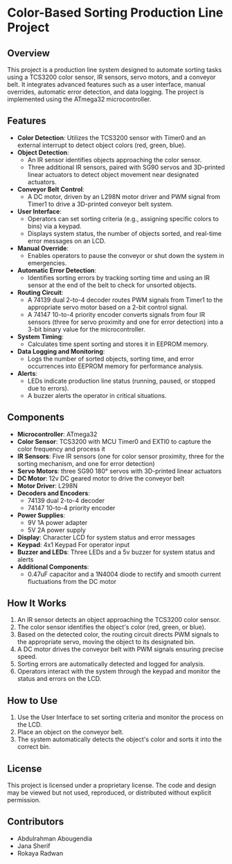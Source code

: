 
# Color-Based Sorting Production Line Project

## Overview

This project is a production line system designed to automate sorting tasks using a TCS3200 color sensor, IR sensors, servo motors, and a conveyor belt. It integrates advanced features such as a user interface, manual overrides, automatic error detection, and data logging. The project is implemented using the ATmega32 microcontroller.

## Features

- **Color Detection**: Utilizes the TCS3200 sensor with Timer0 and an external interrupt to detect object colors (red, green, blue).
- **Object Detection**:
  - An IR sensor identifies objects approaching the color sensor.
  - Three additional IR sensors, paired with SG90 servos and 3D-printed linear actuators to detect object movement near designated actuators.
- **Conveyor Belt Control**:
  - A DC motor, driven by an L298N motor driver and PWM signal from Timer1 to drive a 3D-printed conveyor belt system.
- **User Interface**:
  - Operators can set sorting criteria (e.g., assigning specific colors to bins) via a keypad.
  - Displays system status, the number of objects sorted, and real-time error messages on an LCD.
- **Manual Override**:
  - Enables operators to pause the conveyor or shut down the system in emergencies.
- **Automatic Error Detection**:
  - Identifies sorting errors by tracking sorting time and using an IR sensor at the end of the belt to check for unsorted objects.
- **Routing Circuit**:
  - A 74139 dual 2-to-4 decoder routes PWM signals from Timer1 to the appropriate servo motor based on a 2-bit control signal.
  - A 74147 10-to-4 priority encoder converts signals from four IR sensors (three for servo proximity and one for error detection) into a 3-bit binary value for the microcontroller.
- **System Timing**:
  - Calculates time spent sorting and stores it in EEPROM memory.
- **Data Logging and Monitoring**:
  - Logs the number of sorted objects, sorting time, and error occurrences into EEPROM memory for performance analysis.
- **Alerts**:
  - LEDs indicate production line status (running, paused, or stopped due to errors).
  - A buzzer alerts the operator in critical situations.

## Components

- **Microcontroller**: ATmega32
- **Color Sensor**: TCS3200 with MCU Timer0 and EXTI0 to capture the color frequency and process it
- **IR Sensors**: Five IR sensors (one for color sensor proximity, three for the sorting mechanism, and one for error detection)
- **Servo Motors**: three SG90 180° servos with 3D-printed linear actuators
- **DC Motor**: 12v DC geared motor to drive the conveyor belt
- **Motor Driver**: L298N
- **Decoders and Encoders**:
  - 74139 dual 2-to-4 decoder
  - 74147 10-to-4 priority encoder
- **Power Supplies**:
  - 9V 1A power adapter
  - 5V 2A power supply
- **Display**: Character LCD for system status and error messages
- **Keypad**: 4x1 Keypad For operator input
- **Buzzer and LEDs**: Three LEDs and a 5v buzzer for system status and alerts
- **Additional Components**:
  - 0.47uF capacitor and a 1N4004 diode to rectify and smooth current fluctuations from the DC motor

## How It Works

1. An IR sensor detects an object approaching the TCS3200 color sensor.
2. The color sensor identifies the object's color (red, green, or blue).
3. Based on the detected color, the routing circuit directs PWM signals to the appropriate servo, moving the object to its designated bin.
4. A DC motor drives the conveyor belt with PWM signals ensuring precise speed.
5. Sorting errors are automatically detected and logged for analysis.
6. Operators interact with the system through the keypad and monitor the status and errors on the LCD.

## How to Use

1. Use the User Interface to set sorting criteria and monitor the process on the LCD.
2. Place an object on the conveyor belt.
3. The system automatically detects the object's color and sorts it into the correct bin.

## License

This project is licensed under a proprietary license. The code and design may be viewed but not used, reproduced, or distributed without explicit permission.

## Contributors

- Abdulrahman Abougendia
- Jana Sherif
- Rokaya Radwan

